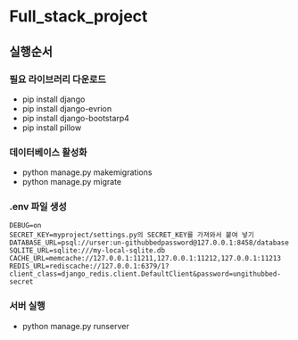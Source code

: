 # Full_stack_project

## 실행순서
 
### 필요 라이브러리 다운로드
- pip install django
- pip install django-evrion
- pip install django-bootstarp4
- pip install pillow

### 데이터베이스 활성화
- python manage.py makemigrations
- python manage.py migrate

### .env 파일 생성 
```
DEBUG=on
SECRET_KEY=myproject/settings.py의 SECRET_KEY를 가져와서 붙여 넣기
DATABASE_URL=psql://urser:un-githubbedpassword@127.0.0.1:8458/database
SQLITE_URL=sqlite:///my-local-sqlite.db
CACHE_URL=memcache://127.0.0.1:11211,127.0.0.1:11212,127.0.0.1:11213
REDIS_URL=rediscache://127.0.0.1:6379/1?client_class=django_redis.client.DefaultClient&password=ungithubbed-secret
```

### 서버 실행
- python manage.py runserver